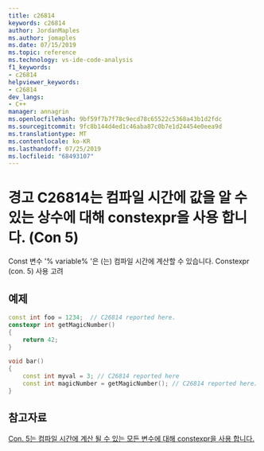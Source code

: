 ```yaml
---
title: c26814
keywords: c26814
author: JordanMaples
ms.author: jomaples
ms.date: 07/15/2019
ms.topic: reference
ms.technology: vs-ide-code-analysis
f1_keywords:
- c26814
helpviewer_keywords:
- c26814
dev_langs:
- C++
manager: annagrin
ms.openlocfilehash: 9bf59f7b7f78c9ecd78c65522c5368a43b1d2fdc
ms.sourcegitcommit: 9fc8b144d4ed1c46aba87c0b7e1d24454e0eea9d
ms.translationtype: MT
ms.contentlocale: ko-KR
ms.lasthandoff: 07/25/2019
ms.locfileid: "68493107"
---
```

# <a name="warning-c26814-use-constexpr-for-constants-whose-value-is-known-at-compile-time-con5"></a>경고 C26814는 컴파일 시간에 값을 알 수 있는 상수에 대해 constexpr을 사용 합니다. (Con 5)
Const 변수 '% variable% '은 (는) 컴파일 시간에 계산할 수 있습니다. Constexpr (con. 5) 사용 고려

## <a name="example"></a>예제

```cpp
const int foo = 1234;  // C26814 reported here.
constexpr int getMagicNumber()
{
    return 42;
}

void bar()
{
    const int myval = 3; // C26814 reported here
    const int magicNumber = getMagicNumber(); // C26814 reported here.
}
```

## <a name="see-also"></a>참고자료
[Con. 5는 컴파일 시간에 계산 될 수 있는 모든 변수에 대해 constexpr을 사용 합니다.](https://github.com/isocpp/CppCoreGuidelines/blob/master/CppCoreGuidelines.md#Rconst-constexpr)
